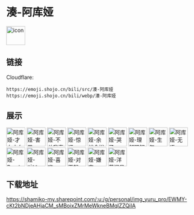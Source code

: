 # 湊-阿库娅
<img src="https://emoji.shojo.cn/bili/src/湊-阿库娅/icon.png" width="50" height="50" alt="icon">

## 链接
Cloudflare:
```
https://emoji.shojo.cn/bili/src/湊-阿库娅
https://emoji.shojo.cn/bili/webp/湊-阿库娅
```
## 展示
<img src="https://emoji.shojo.cn/bili/src/湊-阿库娅/阿库娅-才女才女.png" width="50" height="50" alt="阿库娅-才女才女">
<img src="https://emoji.shojo.cn/bili/src/湊-阿库娅/阿库娅-害羞.png" width="50" height="50" alt="阿库娅-害羞">
<img src="https://emoji.shojo.cn/bili/src/湊-阿库娅/阿库娅-不关我事.png" width="50" height="50" alt="阿库娅-不关我事">
<img src="https://emoji.shojo.cn/bili/src/湊-阿库娅/阿库娅-惊讶.png" width="50" height="50" alt="阿库娅-惊讶">
<img src="https://emoji.shojo.cn/bili/src/湊-阿库娅/阿库娅-余裕余裕.png" width="50" height="50" alt="阿库娅-余裕余裕">
<img src="https://emoji.shojo.cn/bili/src/湊-阿库娅/阿库娅-哭了.png" width="50" height="50" alt="阿库娅-哭了">
<img src="https://emoji.shojo.cn/bili/src/湊-阿库娅/阿库娅-理解理解.png" width="50" height="50" alt="阿库娅-理解理解">
<img src="https://emoji.shojo.cn/bili/src/湊-阿库娅/阿库娅-生气.png" width="50" height="50" alt="阿库娅-生气">
<img src="https://emoji.shojo.cn/bili/src/湊-阿库娅/阿库娅-无语.png" width="50" height="50" alt="阿库娅-无语">
<img src="https://emoji.shojo.cn/bili/src/湊-阿库娅/阿库娅-Rua！.png" width="50" height="50" alt="阿库娅-Rua！">
<img src="https://emoji.shojo.cn/bili/src/湊-阿库娅/阿库娅-nice.png" width="50" height="50" alt="阿库娅-nice">
<img src="https://emoji.shojo.cn/bili/src/湊-阿库娅/阿库娅-喜欢.png" width="50" height="50" alt="阿库娅-喜欢">
<img src="https://emoji.shojo.cn/bili/src/湊-阿库娅/阿库娅-对不起.png" width="50" height="50" alt="阿库娅-对不起">
<img src="https://emoji.shojo.cn/bili/src/湊-阿库娅/阿库娅-嫌弃.png" width="50" height="50" alt="阿库娅-嫌弃">
<img src="https://emoji.shojo.cn/bili/src/湊-阿库娅/阿库娅-洋葱问号.png" width="50" height="50" alt="阿库娅-洋葱问号">

## 下载地址

https://shamiko-my.sharepoint.com/:u:/g/personal/img_yuru_pro/EWMY-cKt2bNDjeAHjaCM_sMBoixZMrMeWkneBMqlZZQiIA